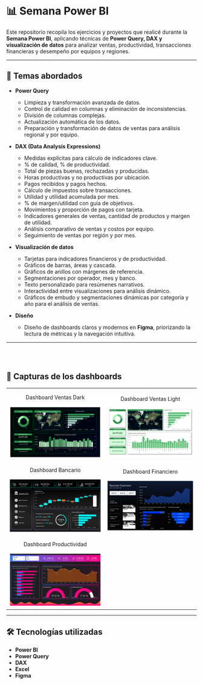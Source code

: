# 📊 Semana Power BI

Este repositorio recopila los ejercicios y proyectos que realicé durante la **Semana Power BI**, aplicando técnicas de **Power Query, DAX y visualización de datos** para analizar ventas, productividad, transacciones financieras y desempeño por equipos y regiones.  

---

## 🚀 Temas abordados

- **Power Query**
  - Limpieza y transformación avanzada de datos.
  - Control de calidad en columnas y eliminación de inconsistencias.
  - División de columnas complejas.
  - Actualización automática de los datos.
  - Preparación y transformación de datos de ventas para análisis regional y por equipo.

- **DAX (Data Analysis Expressions)**
  - Medidas explícitas para cálculo de indicadores clave.
  - % de calidad, % de productividad.
  - Total de piezas buenas, rechazadas y producidas.
  - Horas productivas y no productivas por ubicación.
  - Pagos recibidos y pagos hechos.
  - Cálculo de impuestos sobre transacciones.
  - Utilidad y utilidad acumulada por mes.
  - % de margen/utilidad con guía de objetivos.
  - Movimientos y proporción de pagos con tarjeta.
  - Indicadores generales de ventas, cantidad de productos y margen de utilidad.
  - Análisis comparativo de ventas y costos por equipo.
  - Seguimiento de ventas por región y por mes.

- **Visualización de datos**
  - Tarjetas para indicadores financieros y de productividad.
  - Gráficos de barras, áreas y cascada.
  - Gráficos de anillos con márgenes de referencia.
  - Segmentaciones por operador, mes y banco.
  - Texto personalizado para resúmenes narrativos.
  - Interactividad entre visualizaciones para análisis dinámico.
  - Gráficos de embudo y segmentaciones dinámicas por categoría y año para el análisis de ventas.

- **Diseño**
  - Diseño de dashboards claros y modernos en **Figma**, priorizando la lectura de métricas y la navegación intuitiva.

---

<br>
<br>

## 📸 Capturas de los dashboards

<table>
  <tr>
    <td style="text-align:center;">
      <p>Dashboard Ventas Dark</p>
      <img width="600" alt="Dashboard Ventas" src="./Vistas/Ventas - Version Dark - Vista General.png" />
    </td>
    <td style="text-align:center;">
      <p>Dashboard Ventas Light</p>
      <img width="600" alt="Dashboard Ventas Light" src="./Vistas/Ventas - Version Light - Vista General.png" />
    </td>
  </tr>
  <tr>
    <td style="text-align:center;">
      <p>Dashboard Bancario</p>
      <img width="600" alt="Dashboard Bancario" src="./Vistas/Bancario - Vista General.png" />
    </td>
    <td style="text-align:center;">
      <p>Dashboard Financiero</p>
      <img width="600" alt="Resumen Financiero" src="./Vistas/Financiero - Vista General.png" />
    </td>
  </tr>
  <tr>
    <td style="text-align:center;">
      <p>Dashboard Productividad</p>
      <img width="600" alt="Dashboard Productividad" src="./Vistas/Productividad - Vista General.png" />
    </td>
  </tr>
</table>

--- 


## 🛠️ Tecnologías utilizadas

- **Power BI**  
- **Power Query**  
- **DAX**  
- **Excel**  
- **Figma**  
